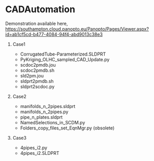 # CADAutomation
Demonstration available here, 
https://southampton.cloud.panopto.eu/Panopto/Pages/Viewer.aspx?id=ab1cf5cd-b477-4084-94f4-abd9013c38e3

1. Case1
   - CorrugatedTube-Parameterized.SLDPRT
   - PyKriging_OLHC_sampled_CAD_Update.py
   - scdoc2pmdb.jou
   - scdoc2pmdb.sh
   - sld2pm.jou
   - sldprt2pmdb.sh
   - sldprt2scdoc.py

2. Case2
   - manifolds_n_2pipes.sldprt
   - manifolds_n_2pipes.py
   - pipe_n_plates.sldprt
   - NamedSelections_in_SCDM.py
   - Folders_copy_files_set_EqnMgr.py (obsolete)

3. Case3
   - 4pipes_i2.py
   - 4pipes_i2.SLDPRT

